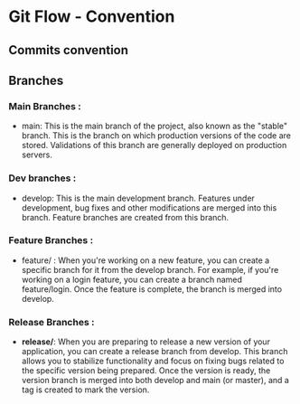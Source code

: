 # Git Flow  - Convention

## Commits convention

## Branches

### Main Branches :

- main: This is the main branch of the project, also known as the "stable" branch. This is the branch on which production versions of the code are stored. Validations of this branch are generally deployed on production servers.

### Dev branches :

- develop: This is the main development branch. Features under development, bug fixes and other modifications are merged into this branch. Feature branches are created from this branch.

### Feature Branches :
 
  - feature/<feature-name> : When you're working on a new feature, you can create a specific branch for it from the develop branch. For example, if you're working on a login feature, you can create a branch named feature/login. Once the feature is complete, the branch is merged into develop.

### Release Branches :

  - **release/<release-number>**: When you are preparing to release a new version of your application, you can create a release branch from develop. This branch allows you to stabilize functionality and focus on fixing bugs related to the specific version being prepared. Once the version is ready, the version branch is merged into both develop and main (or master), and a tag is created to mark the version.
